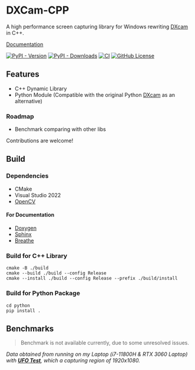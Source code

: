 # DXCam-CPP

A high performance screen capturing library for Windows
rewriting [DXcam](https://github.com/ra1nty/DXcam) in C++.

[Documentation](https://dxcam-cpp.readthedocs.io/)

[![PyPI - Version](https://img.shields.io/pypi/v/dxcam-cpp)](https://pypi.org/project/dxcam-cpp/)
[![PyPI - Downloads](https://img.shields.io/pypi/dm/dxcam-cpp)](https://pypi.org/project/dxcam-cpp/)
[![CI](https://github.com/Fidelxyz/DXCam-CPP/actions/workflows/workflow.yml/badge.svg)](https://github.com/Fidelxyz/DXCam-CPP/actions/workflows/workflow.yml)
[![GitHub License](https://img.shields.io/github/license/Fidelxyz/DXCam-CPP)](https://github.com/Fidelxyz/DXCam-CPP/blob/main/LICENSE)

## Features

- C++ Dynamic Library
- Python Module (Compatible with the original
  Python [DXcam](https://github.com/ra1nty/DXcam) as an alternative)

### Roadmap

- Benchmark comparing with other libs

Contributions are welcome!

## Build

### Dependencies

- CMake
- Visual Studio 2022
- [OpenCV](https://github.com/opencv/opencv)

#### For Documentation

- [Doxygen](https://github.com/doxygen/doxygen)
- [Sphinx](https://github.com/sphinx-doc/sphinx)
- [Breathe](https://github.com/breathe-doc/breathe)

### Build for C++ Library

```shell
cmake -B ./build
cmake --build ./build --config Release
cmake --install ./build --config Release --prefix ./build/install
```

### Build for Python Package

```shell
cd python
pip install .
```

## Benchmarks

> Benchmark is not available currently, due to some unresolved issues.

_Data obtained from running on my Laptop (i7-11800H & RTX 3060 Laptop)
with [**UFO Test**](https://www.testufo.com/), which a capturing region of
1920x1080._